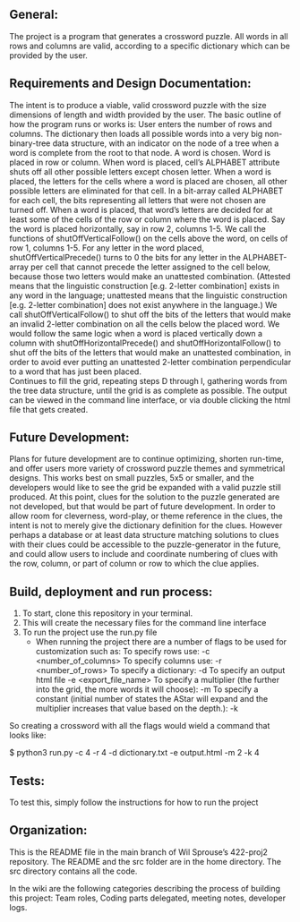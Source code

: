 General:
--
The project is a program that generates a crossword puzzle. All words in all rows and columns are valid, according to a specific dictionary which can be provided by the user. 

Requirements and Design Documentation: 
--
The intent is to produce a viable, valid crossword puzzle with the size dimensions of length and width provided by the user. 
The basic outline of how the program runs or works is:
User enters the number of rows and columns.
The dictionary then loads all possible words into a very big non-binary-tree data structure, with an indicator on the node of a tree when a word is complete from the root to that node.
A word is chosen.
Word is placed in row or column. 
When word is placed, cell’s ALPHABET attribute shuts off all other possible letters except chosen letter.
When a word is placed, the letters for the cells where a word is placed are chosen, all other possible letters are eliminated for that cell. In a bit-array called ALPHABET for each cell, the bits representing all letters that were not chosen are turned off.
When a word is placed, that word’s letters are decided for at least some of the cells of the row or column where the word is placed. Say the word is placed horizontally, say in row 2, columns 1-5. We call the functions of shutOffVerticalFollow() on the cells above the word, on cells of row 1, columns 1-5. For any letter in the word placed, shutOffVerticalPrecede() turns to 0 the bits for any letter in the ALPHABET-array per cell that cannot precede the letter assigned to the cell below, because those two letters would make an unattested combination. (Attested means that the linguistic construction [e.g. 2-letter combination] exists in any word in the language; unattested means that the linguistic construction [e.g. 2-letter combination] does not exist anywhere in the language.) We call shutOffVerticalFollow() to shut off the bits of the letters that would make an invalid 2-letter combination on all the cells below the placed word. 
We would follow the same logic when a word is placed vertically down a column with shutOffHorizontalPrecede() and shutOffHorizontalFollow() to shut off the bits of the letters that would make an unattested combination, in order to avoid ever putting an unattested 2-letter combination perpendicular to a word that has just been placed.   
Continues to fill the grid, repeating steps D through I, gathering words from the tree data structure, until the grid is as complete as possible.
The output can be viewed in the command line interface, or via double clicking the html file that gets created.

Future Development:
--
Plans for future development are to continue optimizing, shorten run-time, and offer users more variety of crossword puzzle themes and symmetrical designs. This works best on small puzzles, 5x5 or smaller, and the developers would like to see the grid be expanded with a valid puzzle still produced. At this point, clues for the solution to the puzzle generated are not developed, but that would be part of future development. In order to allow room for cleverness, word-play, or theme reference in the clues, the intent is not to merely give the dictionary definition for the clues. However perhaps a database or at least data structure matching solutions to clues with their clues could be accessible to the puzzle-generator in the future, and could allow users to include and coordinate numbering of clues with the row, column, or part of column or row to which the clue applies. 



Build, deployment and run process:
--
1. To start, clone this repository in your terminal. 
2. This will create the necessary files for the command line interface
3. To run the project use the run.py file
   - When running the project there are a number of flags to be used for customization such as:
     To specify rows use:
	-c <number_of_columns>
     To specify columns use:
	-r <number_of_rows>
     To specify a dictionary:
	-d <dictionary>
     To specify an output html file
	-e <export_file_name>
     To specify a multiplier (the further into the grid, the more words it will choose):
	-m <multiplier>
     To specify a constant (initial number of states the AStar will expand and the multiplier increases that value based on the depth.):
	-k <constant>

So creating a crossword with all the flags would wield a command that looks like:

$ python3 run.py -c 4 -r 4 -d dictionary.txt -e output.html -m 2 -k 4


Tests:
--
To test this, simply follow the instructions for how to run the project


Organization:
--
This is the README file in the main branch of Wil Sprouse’s 422-proj2 repository. The README and the src folder are in the home directory. The src directory contains all the code.

In the wiki are the following categories describing the process of building this project: Team roles, Coding parts delegated, meeting notes, developer logs.

